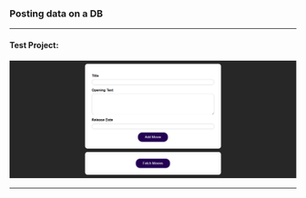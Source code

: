 ### Posting data on a DB

-------------------------------

#### Test Project:
![Intro_Redux](./post.png)

-------------------------------